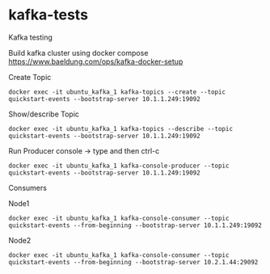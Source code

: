 # kafka-tests
Kafka testing

Build kafka cluster using docker compose
https://www.baeldung.com/ops/kafka-docker-setup

Create Topic

`docker exec -it ubuntu_kafka_1 kafka-topics --create --topic quickstart-events --bootstrap-server 10.1.1.249:19092`

Show/describe Topic

`docker exec -it ubuntu_kafka_1 kafka-topics --describe --topic quickstart-events --bootstrap-server 10.1.1.249:19092`

Run Producer console -> type and then ctrl-c

`docker exec -it ubuntu_kafka_1 kafka-console-producer --topic quickstart-events --bootstrap-server 10.1.1.249:19092`

Consumers

Node1

`docker exec -it ubuntu_kafka_1 kafka-console-consumer --topic quickstart-events --from-beginning --bootstrap-server 10.1.1.249:19092`

Node2

`docker exec -it ubuntu_kafka_1 kafka-console-consumer --topic quickstart-events --from-beginning --bootstrap-server 10.2.1.44:29092`
